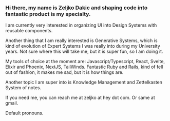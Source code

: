 ### Hi there, my name is Zeljko Dakic and shaping code into fantastic product is my specialty.

I am currently very interested in organizing UI into Design Systems with reusable components.

Another thing that I am really interested is Generative Systems, which is kind of evolution of Expert Systems I was really into during my University years. Not sure where this will take me, but it is super fun, so I am doing it.

My tools of choice at the moment are: Javascript/Typescript, React, Svelte, Elixir and Phoenix, NextJS, TailWinds. Fantastic Ruby and Rails, kind of fell out of fashion, it makes me sad, but it is how things are.

Another topic I am super into is Knowledge Management and Zettelkasten System of notes.

If you need me, you can reach me at zeljko at hey dot com. Or same at gmail.

Default pronouns.
